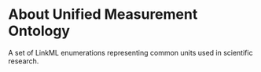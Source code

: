 # About Unified Measurement Ontology

A set of LinkML enumerations representing common units used in scientific research.
